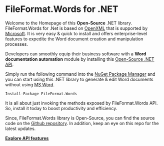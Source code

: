 # **FileFormat.Words for .NET**

Welcome to the Homepage of this <b>Open-Source</b> .NET library. FileFormat.Words for .Net is based on [OpenXML](https://learn.microsoft.com/en-us/office/open-xml/word-processing) that is supported by [Microsoft](https://www.microsoft.com/en-pk/). It is very easy & quick to install and offers enterprise-level features to expedite the Word document creation and manipulation processes.

Developers can smoothly equip their business software with a <b>Word documentation automation</b> module by installing this [Open-Source .NET API](api/index.html).
<p>Simply run the following command into the <a href="https://www.nuget.org/">NuGet Package Manager</a> and you can start using this .NET library to generate & edit Word documents without using <a href="https://www.microsoft.com/en-ww/microsoft-365/word">MS Word</a>.</p>
<pre><code>Install-Package FileFormat.Words</code></pre>
<p>It is all about just invoking the methods exposed by FileFormat.Words API. So, install it today to boost productivity and efficiency.</p>
<p>Since, FileFormat.Words library is Open-Source, you can find the source code on the <a href="https://github.com/fileformat-words/FileFormat.Words-for-.NET/">Github repository</a>. In addition, keep an eye on this repo for the latest updates.</p>

<b><a href="api/index.html">Explore API features</a></b>